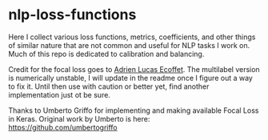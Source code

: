 # nlp-loss-functions
Here I collect various loss functions, metrics, coefficients, and other things of similar nature that are not common and useful for NLP tasks I work on. Much of this repo is dedicated to calibration and balancing.

Credit for the focal loss goes to [Adrien Lucas Ecoffet](https://becominghuman.ai/@AdrienLE). The multilabel version is numerically unstable, I will update in the readme once I figure out a way to fix it. Until then use with caution or better yet,  find another implementation just ot be sure.

Thanks to Umberto Griffo for implementing and making available Focal Loss in Keras. Original work by Umberto is here: https://github.com/umbertogriffo
